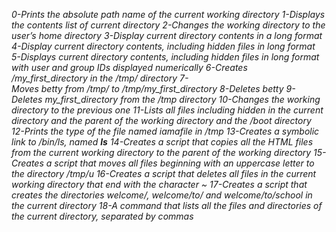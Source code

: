 *0-Prints the absolute path name of the current working directory*
*1-Displays the contents list of current directory*
*2-Changes the working directory to the user’s home directory*
*3-Display current directory contents in a long format*
*4-Display current directory contents, including hidden files in long format*
*5-Displays current directory contents, including hidden files in long format with user and group IDs displayed numerically*
*6-Creates /my_first_directory in the /tmp/ directory*
*7-Moves betty from /tmp/ to /tmp/my_first_directory*
*8-Deletes betty*
*9-Deletes my_first_directory from the /tmp directory*
*10-Changes the working directory to the previous one*
*11-Lists all files including hidden in the current directory and the parent of the working directory and the /boot directory*
*12-Prints the type of the file named iamafile in /tmp*
*13-Creates a symbolic link to /bin/ls, named __ls__*
*14-Creates a script that copies all the HTML files from the current working directory to the parent of the working directory*
*15-Creates a script that moves all files beginning with an uppercase letter to the directory /tmp/u*
*16-Creates a script that deletes all files in the current working directory that end with the character ~*
*17-Creates a script that creates the directories welcome/, welcome/to/ and welcome/to/school in the current directory*
*18-A command that lists all the files and directories of the current directory, separated by commas*
